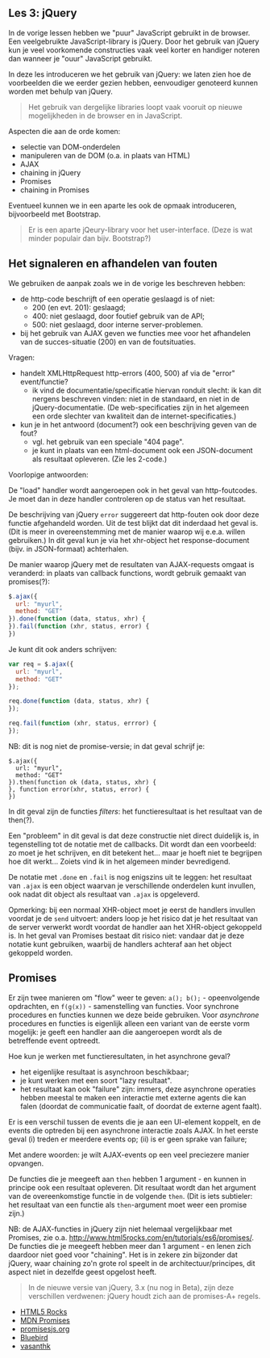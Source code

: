 ## Les 3: jQuery

In de vorige lessen hebben we "puur" JavaScript gebruikt in de browser. Een veelgebruikte JavaScript-library is jQuery. Door het gebruik van jQuery kun je veel voorkomende constructies vaak veel korter en handiger noteren dan wanneer je "ouur" JavaScript gebruikt.

In deze les introduceren we het gebruik van jQuery: we laten zien hoe de voorbeelden die we eerder gezien hebben, eenvoudiger genoteerd kunnen worden met behulp van jQuery.

> Het gebruik van dergelijke libraries loopt vaak vooruit op nieuwe mogelijkheden in de browser en in JavaScript.

Aspecten die aan de orde komen:

* selectie van DOM-onderdelen
* manipuleren van de DOM (o.a. in plaats van HTML)
* AJAX
* chaining in jQuery
* Promises
* chaining in Promises

Eventueel kunnen we in een aparte les ook de opmaak introduceren, bijvoorbeeld met Bootstrap.

> Er is een aparte jQeury-library voor het user-interface. (Deze is wat minder populair dan bijv. Bootstrap?)

## Het signaleren en afhandelen van fouten

We gebruiken de aanpak zoals we in de vorige les beschreven hebben:

* de http-code beschrijft of een operatie geslaagd is of niet:
    * 200 (en evt. 201): geslaagd;
    * 400: niet geslaagd, door foutief gebruik van de API;
    * 500: niet geslaagd, door interne server-problemen.
* bij het gebruik van AJAX geven we functies mee voor het afhandelen van de succes-situatie (200) en van de foutsituaties.

Vragen:

* handelt XMLHttpRequest http-errors (400, 500) af via de "error" event/functie?
    * ik vind de documentatie/specificatie hiervan ronduit slecht: ik kan dit nergens beschreven vinden: niet in de standaard, en niet in de jQuery-documentatie. (De web-specificaties zijn in het algemeen een orde slechter van kwaliteit dan de internet-specificaties.)
* kun je in het antwoord (document?) ook een beschrijving geven van de fout?
    * vgl. het gebruik van een speciale "404 page".
    * je kunt in plaats van een html-document ook een JSON-document als resultaat opleveren. (Zie les 2-code.)

Voorlopige antwoorden:

De "load" handler wordt aangeroepen ook in het geval van http-foutcodes. Je moet dan in deze handler controleren op de status van het resultaat.

De beschrijving van jQuery `error` suggereert dat http-fouten ook door deze functie afgehandeld worden. Uit de test blijkt dat dit inderdaad het geval is. (Dit is meer in overeenstemming met de manier waarop wij e.e.a. willen gebruiken.) In dit geval kun je via het xhr-object het response-document (bijv. in JSON-formaat) achterhalen.

De manier waarop jQuery met de resultaten van AJAX-requests omgaat is veranderd: in plaats van callback functions, wordt gebruik gemaakt van promises(?):

```js
$.ajax({
  url: "myurl",
  method: "GET"
}).done(function (data, status, xhr) {
}).fail(function (xhr, status, error) {
})

```

Je kunt dit ook anders schrijven:

```js
var req = $.ajax({
  url: "myurl",
  method: "GET"
});

req.done(function (data, status, xhr) {
});

req.fail(function (xhr, status, errror) {
});

```

NB: dit is nog niet de promise-versie; in dat geval schrijf je:

```
$.ajax({
  url: "myurl",
  method: "GET"
}).then(function ok (data, status, xhr) {
}, function error(xhr, status, error) {
})
```

In dit geval zijn de functies *filters*: het functieresultaat is het resultaat van de then(?).

Een "probleem" in dit geval is dat deze constructie niet direct duidelijk is, in tegenstelling tot de notatie met de callbacks. Dit wordt dan een voorbeeld: zo moet je het schrijven, en dit betekent het... maar je hoeft niet te begrijpen hoe dit werkt... Zoiets vind ik in het algemeen minder bevredigend.

De notatie met `.done` en `.fail` is nog enigszins uit te leggen: het resultaat van `.ajax` is een object waarvan je verschillende onderdelen kunt invullen, ook nadat dit object als resultaat van `.ajax` is opgeleverd.

Opmerking: bij een normaal XHR-object moet je eerst de handlers invullen voordat je de `send` uitvoert: anders loop je het risico dat je het resultaat van de server verwerkt wordt voordat de handler aan het XHR-object gekoppeld is. In het geval van Promises bestaat dit risico niet: vandaar dat je deze notatie kunt gebruiken, waarbij de handlers achteraf aan het object gekoppeld worden.

## Promises

Er zijn twee manieren om "flow" weer te geven: `a(); b();` - opeenvolgende opdrachten, en `f(g(x))` - samenstelling van functies. Voor synchrone procedures en functies kunnen we deze beide gebruiken. Voor *asynchrone* procedures en functies is eigenlijk alleen een variant van de eerste vorm mogelijk: je geeft een handler aan die aangeroepen wordt als de betreffende event optreedt.

Hoe kun je werken met functieresultaten, in het asynchrone geval?

* het eigenlijke resultaat is asynchroon beschikbaar;
* je kunt werken met een soort "lazy resultaat".
* het resultaat kan ook "failure" zijn: immers, deze asynchrone operaties hebben meestal te maken een interactie met externe agents die kan falen (doordat de communicatie faalt, of doordat de externe agent faalt).

Er is een verschil tussen de events die je aan een UI-element koppelt, en de events die optreden bij een asynchrone interactie zoals AJAX. In het eerste geval (i) treden er meerdere events op; (ii) is er geen sprake van failure; 

Met andere woorden: je wilt AJAX-events op een veel preciezere manier opvangen.

De functies die je meegeeft aan `then` hebben 1 argument - en kunnen in principe ook een resultaat opleveren. Dit resultaat wordt dan het argument van de overeenkomstige functie in de volgende `then`. (Dit is iets subtieler: het resultaat van een functie als `then`-argument moet weer een promise zijn.)

NB: de AJAX-functies in jQuery zijn niet helemaal vergelijkbaar met Promises, zie o.a. http://www.html5rocks.com/en/tutorials/es6/promises/. De functies die je meegeeft hebben meer dan 1 argument - en lenen zich daardoor niet goed voor "chaining". Het is in zekere zin bijzonder dat jQuery, waar chaining zo'n grote rol speelt in de architectuur/principes, dit aspect niet in dezelfde geest opgelost heeft.

> In de nieuwe versie van jQuery, 3.x (nu nog in Beta), zijn deze verschillen verdwenen: jQuery houdt zich aan de promises-A+ regels.

* [HTML5 Rocks](http://www.html5rocks.com/en/tutorials/es6/promises/)
* [MDN Promises](https://developer.mozilla.org/nl/docs/Web/JavaScript/Reference/Global_Objects/Promise)
* [promisesjs.org](https://www.promisejs.org/)
* [Bluebird](http://bluebirdjs.com/docs/api-reference.html)
* [vasanthk](http://www.vasanthk.com/jquery-promises-and-deferred-objects/)